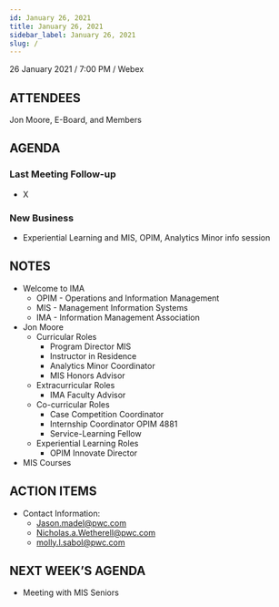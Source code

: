 ```yaml
---
id: January 26, 2021
title: January 26, 2021
sidebar_label: January 26, 2021
slug: /
---
```


26 January 2021 / 7:00 PM / Webex

## ATTENDEES

Jon Moore, E-Board, and Members

## AGENDA

### Last Meeting Follow-up

- X

### New Business

- Experiential Learning and MIS, OPIM, Analytics Minor info session

## NOTES

- Welcome to IMA
    - OPIM - Operations and Information Management
    - MIS - Management Information Systems
    - IMA - Information Management Association
- Jon Moore
    - Curricular Roles
        - Program Director MIS
        - Instructor in Residence
        - Analytics Minor Coordinator
        - MIS Honors Advisor
    - Extracurricular Roles
        - IMA Faculty Advisor
    - Co-curricular Roles
        - Case Competition Coordinator
        - Internship Coordinator OPIM 4881
        - Service-Learning Fellow
    - Experiential Learning Roles
        - OPIM Innovate Director
- MIS Courses  

## ACTION ITEMS

- Contact Information:
    - Jason.madel@pwc.com
    - Nicholas.a.Wetherell@pwc.com
    - molly.l.sabol@pwc.com

## NEXT WEEK’S AGENDA

- Meeting with MIS Seniors
